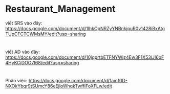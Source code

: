 # Restaurant_Management
viết SRS vào đây: https://docs.google.com/document/d/1lhkOpNRZyYNBnkjpuR0v1428iBxAtgTUpCFCTCWMsMY/edit?usp=sharing
#
viết AD vào đây: https://docs.google.com/document/d/10jqprtbETFNYWjz4Ew3F1X53iJI6bF4HyKCjDOO7I68/edit?usp=sharing
#
Phân việc: https://docs.google.com/document/d/1amf0D-NXOkYbqr9tSUmcY86eEjloWhqkTwffIFoXFLw/edit

